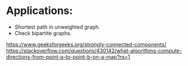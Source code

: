 # Applications:

- Shortest path in unweighted graph.
- Check bipartite graphs.


https://www.geeksforgeeks.org/strongly-connected-components/
https://stackoverflow.com/questions/430142/what-algorithms-compute-directions-from-point-a-to-point-b-on-a-map?rq=1

